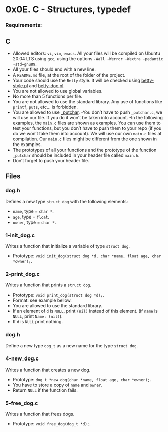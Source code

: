 # 0x0E. C - Structures, typedef

### Requirements:
## C
- Allowed editors: `vi`, `vim`, `emacs`.
All your files will be compiled on Ubuntu 20.04 LTS using `gcc`, using the options `-Wall -Werror -Wextra -pedantic -std=gnu89`.
- All your files should end with a new line.
- A `README.md` file, at the root of the folder of the project.
- Your code should use the `Betty` style. It will be checked using [betty-style.pl](https://github.com/holbertonschool/Betty/blob/master/betty-style.pl) and [betty-doc.pl](https://github.com/holbertonschool/Betty/blob/master/betty-doc.pl).
- You are not allowed to use global variables.
- No more than 5 functions per file.
- You are not allowed to use the standard library. Any use of functions like `printf`, `puts`, etc… is forbidden.
- You are allowed to use [_putchar](https://github.com/holbertonschool/_putchar.c/blob/master/_putchar.c).
 -You don’t have to push `_putchar.c`, we will use our file. If you do it won’t be taken into account.
 -In the following examples, the `main.c` files are shown as examples. You can use them to test your functions, but you don’t have to push them to your repo (if you do we won’t take them into account). We will use our own `main.c` files at compilation. Our `main.c` files might be different from the one shown in the examples.
- The prototypes of all your functions and the prototype of the function `_putchar` should be included in your header file called `main.h`.
- Don’t forget to push your header file.

## Files
### dog.h
Defines a new type `struct dog` with the following elements:
- `name`, type = `char *`.
- `age`, type = `float`.
- `owner`, type = `char *`.

### 1-init_dog.c
Writes a function that initialize a variable of type `struct dog`.
- Prototype: `void init_dog(struct dog *d, char *name, float age, char *owner);`.

### 2-print_dog.c
Writes a function that prints a `struct dog`.
- Prototype: `void print_dog(struct dog *d);`.
- Format: see example bellow.
- You are allowed to use the standard library.
- If an element of `d` is `NULL`, print `(nil)` instead of this element. (if `name` is `NULL`, print `Name: (nil)`).
- If `d` is `NULL` print nothing.

### dog.h
Define a new type `dog_t` as a new name for the type `struct dog`.

### 4-new_dog.c
Writes a function that creates a new dog.
- Prototype: `dog_t *new_dog(char *name, float age, char *owner);`.
- You have to store a copy of `name` and `owner`.
- Return `NULL` if the function fails.

### 5-free_dog.c
Writes a function that frees dogs.
- Prototype: `void free_dog(dog_t *d);`.


